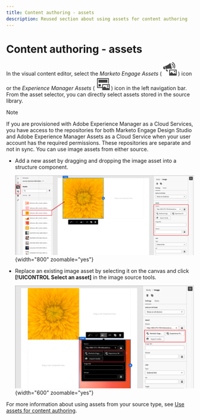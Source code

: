 ```yaml
---
title: Content authoring - assets
description: Reused section about using assets for content authoring
---
```

# Content authoring - assets

In the visual content editor, select the _Marketo Engage Assets_ ( ![Marketo Engage Assets icon](../../help/assets/do-not-localize/icon-assets-me.svg) ) icon or the _Experience Manager Assets_ ( ![AEM Assets icon](../../help/assets/do-not-localize/icon-assets-aem.svg) ) icon in the left navigation bar. From the asset selector, you can directly select assets stored in the source library.

>[!NOTE]
>
>If you are provisioned with Adobe Experience Manager as a Cloud Services, you have access to the repositories for both Marketo Engage Design Studio and Adobe Experience Manager Assets as a Cloud Service when your user account has the required permissions. These repositories are separate and not in sync. You can use image assets from either source.

* Add a new asset by dragging and dropping the image asset into a structure component.

   ![Drag a Marketo Engage asset onto the canvas and adjust the settings](../assets/content-design-shared/content-design-add-asset.png){width="800" zoomable="yes"}

* Replace an existing image asset by selecting it on the canvas and click **[!UICONTROL Select an asset]** in the image source tools.

   ![Select an asset from the source library](../assets/content-design-shared/visual-designer-select-an-asset.png){width="600" zoomable="yes"}

For more information about using assets from your source type, see [Use assets for content authoring](../user/content/assets-overview.md#use-assets-for-content-authoring).